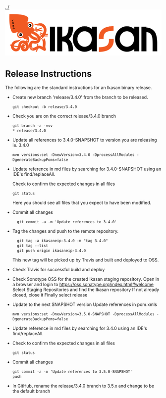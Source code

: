 [../](../../../Readme.md)
![Ikasan](quickstart-images/Ikasan-title-transparent.png)
# Release Instructions
The following are the standard instructions for an Ikasan binary release.
 
- Create new branch 'release/3.4.0' from the branch to be released. 
  ```
  git checkout -b release/3.4.0
  ```
- Check you are on the correct release/3.4.0 branch

  ```
  git branch -a -vvv
  * release/3.4.0  
  ```
  
- Update all references to 3.4.0-SNAPSHOT to version you are releasing ie. 3.4.0

   ```
   mvn versions:set -DnewVersion=3.4.0 -DprocessAllModules -DgenerateBackupPoms=false
   ```
- Update reference in md files by searching for 3.4.0-SNAPSHOT using an IDE's find/replaceAll.

  Check to confirm the expected changes in all files
    ```
    git status
    ```
    Here you should see all files that you expect to have been modified.

- Commit all changes 
  ```
    git commit -a -m 'Update references to 3.4.0'
   ``` 

- Tag the changes and push to the remote repository. 
  ```
    git tag -a ikasaneip-3.4.0 -m "tag 3.4.0"
    git tag --list
    git push origin ikasaneip-3.4.0
   ``` 
   This new tag will be picked up by Travis and built and deployed to OSS.

- Check Travis for successful build and deploy

- Check Sonotype OSS for the created Ikasan staging repository.
    Open in a browser and login to https://oss.sonatype.org/index.html#welcome
    Select Staging Repositories and find the Ikasan repository
    If not already closed, close it
    Finally select release
 
- Update to the next SNAPSHOT version
   Update references in pom.xmls
    ```
    mvn versions:set -DnewVersion=3.5.0-SNAPSHOT -DprocessAllModules -DgenerateBackupPoms=false
    ```
- Update reference in md files by searching for 3.4.0 using an IDE's find/replaceAll.

- Check to confirm the expected changes in all files
    ```
    git status
    ```

- Commit all changes
  ```
  git commit -a -m 'Update references to 3.5.0-SNAPSHOT'
  push
  ```

- In GitHub, rename the release/3.4.0 branch to 3.5.x and change to be the default branch
